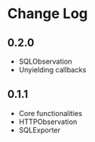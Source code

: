 # Change Log

## 0.2.0

* SQLObservation
* Unyielding callbacks

## 0.1.1

* Core functionalities
* HTTPObservation
* SQLExporter
